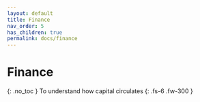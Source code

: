 ```yaml
---
layout: default
title: Finance
nav_order: 5
has_children: true
permalink: docs/finance	
---
```


# Finance
{: .no_toc }
To understand how capital circulates
{: .fs-6 .fw-300 }
